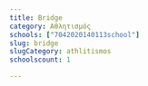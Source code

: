 ```yaml
---
title: Bridge
category: Αθλητισμός
schools: ["7042020140113school"]
slug: bridge
slugCategory: athlitismos
schoolscount: 1

---
```





